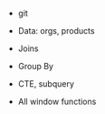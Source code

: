-   git
-   Data: orgs, products

-   Joins
-   Group By
-   CTE, subquery
-   All window functions
